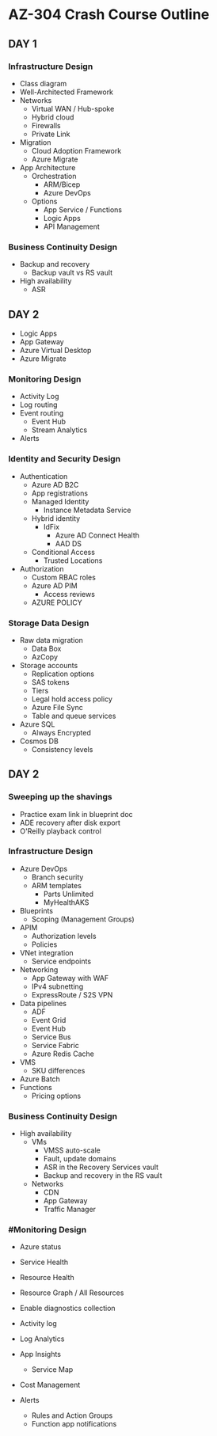 # AZ-304 Crash Course Outline

## DAY 1

### Infrastructure Design

* Class diagram
* Well-Architected Framework
* Networks
  * Virtual WAN / Hub-spoke
  * Hybrid cloud
  * Firewalls
  * Private Link
* Migration
  * Cloud Adoption Framework
  * Azure Migrate
* App Architecture
  * Orchestration
    * ARM/Bicep
    * Azure DevOps
  * Options
    * App Service / Functions
    * Logic Apps
    * API Management

### Business Continuity Design

* Backup and recovery
  * Backup vault vs RS vault
* High availability
  * ASR











## DAY 2

* Logic Apps
* App Gateway
* Azure Virtual Desktop
* Azure Migrate

### Monitoring Design

* Activity Log
* Log routing
* Event routing
  * Event Hub
  * Stream Analytics
* Alerts

### Identity and Security Design

* Authentication
  * Azure AD B2C
  * App registrations
  * Managed Identity
    * Instance Metadata Service
  * Hybrid identity
    * IdFix
      * Azure AD Connect Health
      * AAD DS
  * Conditional Access
    * Trusted Locations
* Authorization
  * Custom RBAC roles
  * Azure AD PIM
    * Access reviews
  * AZURE POLICY

### Storage Data Design

* Raw data migration
  * Data Box
  * AzCopy
* Storage accounts
  * Replication options
  * SAS tokens
  * Tiers
  * Legal hold access policy
  * Azure File Sync
  * Table and queue services
* Azure SQL
  * Always Encrypted
* Cosmos DB
  * Consistency levels


















## DAY 2

### Sweeping up the shavings

* Practice exam link in blueprint doc
* ADE recovery after disk export
* O'Reilly playback control

### Infrastructure Design

* Azure DevOps
  * Branch security
  * ARM templates
    * Parts Unlimited
    * MyHealthAKS
* Blueprints
  * Scoping (Management Groups)
* APIM
  * Authorization levels
  * Policies
* VNet integration
  * Service endpoints
* Networking
  * App Gateway with WAF
  * IPv4 subnetting
  * ExpressRoute / S2S VPN
* Data pipelines
  * ADF
  * Event Grid
  * Event Hub
  * Service Bus
  * Service Fabric
  * Azure Redis Cache
* VMS
  * SKU differences
* Azure Batch
* Functions
  * Pricing options

### Business Continuity Design

* High availability
  * VMs
    * VMSS auto-scale
    * Fault, update domains
    * ASR in the Recovery Services vault
    * Backup and recovery in the RS vault
  * Networks
    * CDN
    * App Gateway
    * Traffic Manager

### #Monitoring Design

* Azure status
* Service Health
* Resource Health
* Resource Graph / All Resources
* Enable diagnostics collection
* Activity log
* Log Analytics
* App Insights
  * Service Map
* Cost Management

* Alerts
  * Rules and Action Groups
  * Function app notifications

